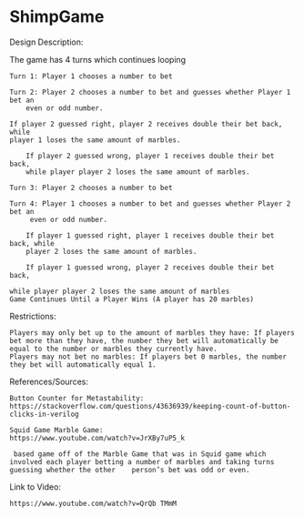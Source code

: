 # ShimpGame

Design Description:


The game has 4 turns which continues looping

	Turn 1: Player 1 chooses a number to bet
	
	Turn 2: Player 2 chooses a number to bet and guesses whether Player 1 bet an 
		even or odd number.
		
	If player 2 guessed right, player 2 receives double their bet back, while 
	player 1 loses the same amount of marbles.

		If player 2 guessed wrong, player 1 receives double their bet back, 
		while player player 2 loses the same amount of marbles.

	Turn 3: Player 2 chooses a number to bet
	
	Turn 4: Player 1 chooses a number to bet and guesses whether Player 2 bet an
		 even or odd number.
		 
		If player 1 guessed right, player 1 receives double their bet back, while 
		player 2 loses the same amount of marbles.

		If player 1 guessed wrong, player 2 receives double their bet back, 
		
	while player player 2 loses the same amount of marbles
	Game Continues Until a Player Wins (A player has 20 marbles)



Restrictions: 


	Players may only bet up to the amount of marbles they have: If players bet more than they have, the number they bet will automatically be equal to the number or marbles they currently have.
	Players may not bet no marbles: If players bet 0 marbles, the number they bet will automatically equal 1.


References/Sources:

	Button Counter for Metastability:
	https://stackoverflow.com/questions/43636939/keeping-count-of-button-clicks-in-verilog

	Squid Game Marble Game:
	https://www.youtube.com/watch?v=JrXBy7uP5_k
	
	 based game off of the Marble Game that was in Squid game which involved each player betting a number of marbles and taking turns guessing whether the other 	person’s bet was odd or even. 

Link to Video:

	https://www.youtube.com/watch?v=QrQb TMmM
